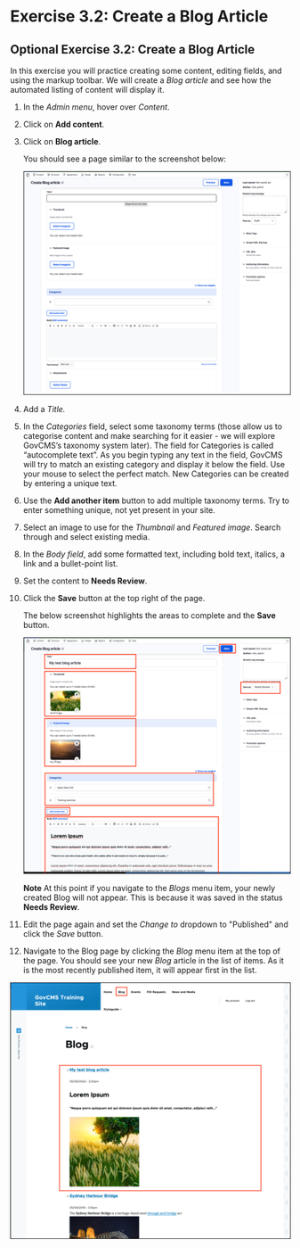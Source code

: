 # Exercise 3.2: Create a Blog Article

## Optional Exercise 3.2: Create a Blog Article

In this exercise you will practice creating some content, editing fields, and using the markup toolbar. We will create a _Blog article_ and see how the automated listing of content will display it.

1. In the _Admin menu_, hover over _Content_.
2. Click on **Add content**.
3. Click on **Blog article**.

    You should see a page similar to the screenshot below:
    
    ![Image of new Blog article form](../.gitbook/assets/Exercise-3-2-Blog-1.png)
    
4. Add a _Title._
5. In the _Categories_ field, select some taxonomy terms \(those allow us to categorise content and make searching for it easier - we will explore GovCMS’s taxonomy system later\). The field for Categories is called “autocomplete text”. As you begin typing any text in the field, GovCMS will try to match an existing category and display it below the field. Use your mouse to select the perfect match. New Categories can be created by entering a unique text.
6. Use the **Add another item** button to add multiple taxonomy terms. Try to enter something unique, not yet present in your site.
7. Select an image to use for the _Thumbnail_ and _Featured image_. Search through and select existing media.
8. In the _Body field_, add some formatted text, including bold text, italics, a link and a bullet-point list.
9. Set the content to **Needs Review**.
10. Click the **Save** button at the top right of the page.

       The below screenshot highlights the areas to complete and the **Save** button.
       
    ![Image of completed Blog article form](../.gitbook/assets/Exercise-3-2-Blog-2.png)

    **Note** At this point if you navigate to the _Blogs_ menu item, your newly created Blog will not appear. This is because it was saved in the status **Needs Review**.
    
11. Edit the page again and set the _Change to_ dropdown to "Published" and click the _Save_ button.
12. Navigate to the Blog page by clicking the _Blog_ menu item at the top of the page. You should see your new _Blog_ article in the list of items. As it is the most recently published item, it will appear first in the list.

![Image of Blogs list](../.gitbook/assets/Exercise-3-2-Blog-3.png)
